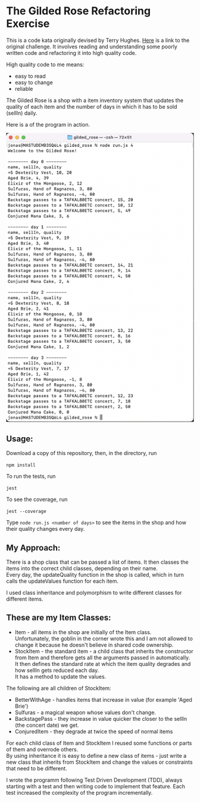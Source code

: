 # The Gilded Rose Refactoring Exercise

This is a code kata originally devised by Terry Hughes. [Here](http://iamnotmyself.com/2011/02/14/refactor-this-the-gilded-rose-kata/) is a link to the original challenge.
It involves reading and understanding some poorly written code and refactoring it into high quality code.

High quality code to me means:
- easy to read
- easy to change
- reliable

The Gilded Rose is a shop with a item inventory system that updates the quality of each item and the number of days in which it has to be sold (sellIn) daily.

Here is a  of the program in action.

![screenshot](./program_screenshot.png)

## Usage:
Download a copy of this repository, then, in the directory, run 

`npm install`

To run the tests, run

`jest`

To see the coverage, run 

`jest --coverage`

Type `node run.js <number of days>` to see the items in the shop and how their quality changes every day.

## My Approach:
There is a shop class that can be passed a list of items. It then classes the items into the correct child classes, depending on their name.  
Every day, the updateQuality function in the shop is called, which in turn calls the updateValues function for each item.

I used class inheritance and polymorphism to write different classes for different items. 

## These are my Item Classes:

- Item - all items in the shop are initially of the Item class.  
Unfortunately, the goblin in the corner wrote this and I am not allowed to change it because he doesn't believe in shared code ownership.
- StockItem - the standard item - a child class that inherits the constructor from Item and therefore gets all the arguments passed in automatically.   
It then defines the standard rate at which the item quality degrades and how sellIn gets reduced each day.   
It has a method to update the values.

The following are all children of StockItem:
- BetterWithAge - handles items that increase in value (for example 'Aged Brie')
- Sulfuras - a magical weapon whose values don't change.
- BackstagePass - they increase in value quicker the closer to the sellIn (the concert date) we get.
- ConjuredItem - they degrade at twice the speed of normal items

For each child class of Item and StockItem I reused some functions or parts of them and overrode others.   
By using inheritance it is easy to define a new class of items - just write a new class that inherits from StockItem and change the values or constraints that need to be different.

I wrote the programm following Test Driven Development (TDD), always starting with a test and then writing code to implement that feature. Each test increased the complexity of the program incrementally.